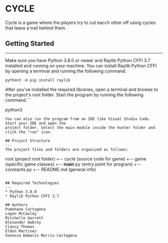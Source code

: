 # CYCLE
Cycle is a game where the players try to cut eacch other off using cycles that leave a trail behind them.

## Getting Started
---
Make sure you have Python 3.8.0 or newer and Raylib Python CFFI 3.7 installed and running on your machine. You can install Raylib Python CFFI by opening a terminal and running the following command.
```
python3 -m pip install raylib
```
After you've installed the required libraries, open a terminal and browse to the project's root folder. Start the program by running the following command.```

python3  
```
You can also run the program from an IDE like Visual Studio Code. Start your IDE and open the 
project folder. Select the main module inside the hunter folder and click the "run" icon.

## Project Structure
---
The project files and folders are organized as follows:
```
root                    (project root folder)
+-- cycle               (source code for game)
  +-- game              (specific game classes)
  +-- __main__.py       (entry point for program)
  +-- constants.py
+-- README.md           (general info)
  
```

## Required Technologies
---
* Python 3.8.0
* Raylib Python CFFI 3.7

## Authors
Pumehana Cartagena
Logan McCauley
Mitchelle Garrett
Alexander Awbrey
Clancy Thomas
Eldon Martinez
Vanessa Damaris Morris-Cartagena
